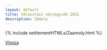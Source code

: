 ```yaml
---
layout: default
title: Választási névjegyzék 2022
description: Zámoly
---
```


{% include settlementHTMLs/Zaamoly.html %}

[Vissza](./)